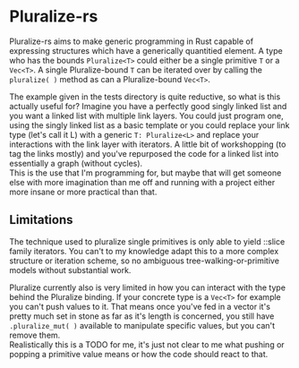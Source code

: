 
# Pluralize-rs
Pluralize-rs aims to make generic programming in Rust capable of expressing structures which have a 
generically quantitied element. A type who has the bounds ```Pluralize<T>``` could either be a 
single primitive ```T``` or a ```Vec<T>```. A single Pluralize-bound ```T``` can be iterated over
by calling the ```pluralize( )``` method as can a Pluralize-bound ```Vec<T>```.

The example given in the tests directory is quite reductive, so what is this actually useful for? 
Imagine you have a perfectly good singly linked list and you want a linked list with multiple link 
layers. You could just program one, using the singly linked list as a basic template or you could 
replace your link type (let's call it L) with a generic ```T: Pluralize<L>``` and replace your 
interactions with the link layer with iterators. A little bit of workshopping (to tag the links mostly)
and you've repurposed the code for a linked list into essentially a graph (without cycles).  
This is the use that I'm programming for, but maybe that will get someone else with more imagination 
than me off and running with a project either more insane or more practical than that.

## Limitations
The technique used to pluralize single primitives is only able to yield ::slice family iterators. You
can't to my knowledge adapt this to a more complex structure or iteration scheme, so no ambiguous 
tree-walking-or-primitive models without substantial work.

Pluralize currently also is very limited in how you can interact with the type behind the Pluralize
binding. If your concrete type is a ```Vec<T>``` for example you can't push values to it. That means
once you've fed in a vector it's pretty much set in stone as far as it's length is concerned, you still
have ```.pluralize_mut( )``` available to manipulate specific values, but you can't remove them.  
Realistically this is a TODO for me, it's just not clear to me what pushing or popping a primitive value
means or how the code should react to that.
